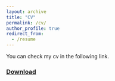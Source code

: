 ```yaml
---
layout: archive
title: "CV"
permalink: /cv/
author_profile: true
redirect_from:
  - /resume
---
```


<!-- {% include base_path %} -->
You can check my cv in the following link.

### [Download](files/CV_YiwenQiu.pdf)
<!-- ### [Download](https://evieq01.github.io/evieqiu.github.io/files/CV_YiwenQiu.pdf) -->
<!-- ### [Download](https://github.com/EvieQ01/evieqiu.github.io/raw/qyw/files/CV_YiwenQiu.pdf) -->

<!-- Education
======
* B.S. in GitHub, GitHub University, 2012
* M.S. in Jekyll, GitHub University, 2014
* Ph.D in Version Control Theory, GitHub University, 2018 (expected)

Work experience
======
* Summer 2015: Research Assistant
  * Github University
  * Duties included: Tagging issues
  * Supervisor: Professor Git

* Fall 2015: Research Assistant
  * Github University
  * Duties included: Merging pull requests
  * Supervisor: Professor Hub
  
Skills
======
* Skill 1
* Skill 2
  * Sub-skill 2.1
  * Sub-skill 2.2
  * Sub-skill 2.3
* Skill 3

Publications
======
  <ul>{% for post in site.publications %}
    {% include archive-single-cv.html %}
  {% endfor %}</ul>
  
Talks
======
  <ul>{% for post in site.talks %}
    {% include archive-single-talk-cv.html %}
  {% endfor %}</ul>
  
Teaching
======
  <ul>{% for post in site.teaching %}
    {% include archive-single-cv.html %}
  {% endfor %}</ul>
  
Service and leadership
======
* Currently signed in to 43 different slack teams -->
